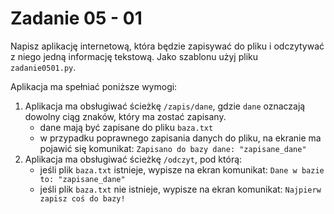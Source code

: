 # Zadanie 05 - 01

Napisz aplikację internetową, która będzie zapisywać do pliku i odczytywać z niego jedną informację tekstową. Jako szablonu użyj pliku `zadanie0501.py`.

Aplikacja ma spełniać poniższe wymogi:
1. Aplikacja ma obsługiwać ścieżkę `/zapis/dane`, gdzie `dane` oznaczają dowolny ciąg znaków, który ma zostać zapisany.
    - dane mają być zapisane do pliku `baza.txt`
    - w przypadku poprawnego zapisania danych do pliku, na ekranie ma pojawić się komunikat: `Zapisano do bazy dane: "zapisane_dane"` 
2. Aplikacja ma obsługiwać ścieżkę `/odczyt`, pod którą:
    - jeśli plik `baza.txt` istnieje, wypisze na ekran komunikat: `Dane w bazie to: "zapisane_dane"` 
    - jeśli plik `baza.txt` nie istnieje, wypisze na ekran komunikat: `Najpierw zapisz coś do bazy!` 